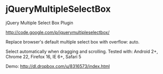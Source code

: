 jQueryMultipleSelectBox
=======================

jQuery Multiple Select Box Plugin

http://code.google.com/p/jquerymultipleselectbox/

Replace browser's default multiple select box with overflow: auto.

Select automatically when dragging and scrolling.
Tested with: Android 2+, Chrome 22, Firefox 16, IE 6+, Safari 5

Demo: http://dl.dropbox.com/u/8316573/index.html
